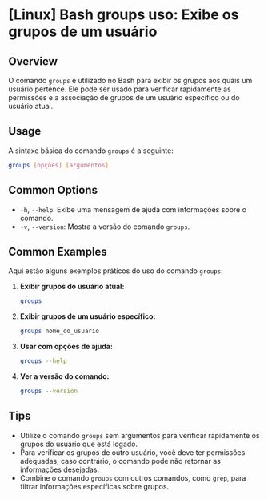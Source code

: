 # [Linux] Bash groups uso: Exibe os grupos de um usuário

## Overview
O comando `groups` é utilizado no Bash para exibir os grupos aos quais um usuário pertence. Ele pode ser usado para verificar rapidamente as permissões e a associação de grupos de um usuário específico ou do usuário atual.

## Usage
A sintaxe básica do comando `groups` é a seguinte:

```bash
groups [opções] [argumentos]
```

## Common Options
- `-h`, `--help`: Exibe uma mensagem de ajuda com informações sobre o comando.
- `-v`, `--version`: Mostra a versão do comando `groups`.

## Common Examples
Aqui estão alguns exemplos práticos do uso do comando `groups`:

1. **Exibir grupos do usuário atual:**
   ```bash
   groups
   ```

2. **Exibir grupos de um usuário específico:**
   ```bash
   groups nome_do_usuario
   ```

3. **Usar com opções de ajuda:**
   ```bash
   groups --help
   ```

4. **Ver a versão do comando:**
   ```bash
   groups --version
   ```

## Tips
- Utilize o comando `groups` sem argumentos para verificar rapidamente os grupos do usuário que está logado.
- Para verificar os grupos de outro usuário, você deve ter permissões adequadas, caso contrário, o comando pode não retornar as informações desejadas.
- Combine o comando `groups` com outros comandos, como `grep`, para filtrar informações específicas sobre grupos.
